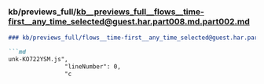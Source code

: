 ### kb/previews_full/kb__previews_full__flows__time-first__any_time_selected@guest.har.part008.md.part002.md

```md
### kb/previews_full/flows__time-first__any_time_selected@guest.har.part008.md (part 002)

```md
unk-KO722YSM.js",
                "lineNumber": 0,
                "c
```

```

```
